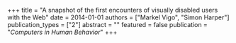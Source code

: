 +++
title = "A snapshot of the first encounters of visually disabled users with the Web"
date = 2014-01-01
authors = ["Markel Vigo", "Simon Harper"]
publication_types = ["2"]
abstract = ""
featured = false
publication = "*Computers in Human Behavior*"
+++

